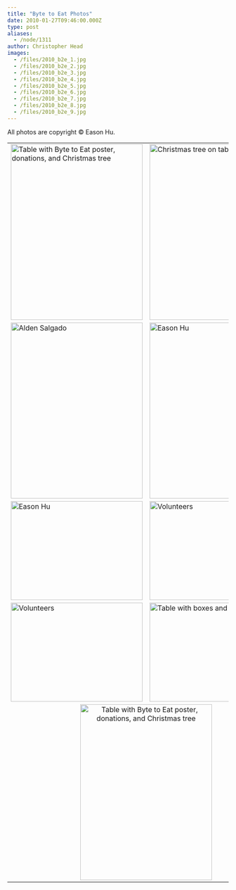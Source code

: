 ```yaml
---
title: "Byte to Eat Photos"
date: 2010-01-27T09:46:00.000Z
type: post
aliases:
  - /node/1311
author: Christopher Head
images:
  - /files/2010_b2e_1.jpg
  - /files/2010_b2e_2.jpg
  - /files/2010_b2e_3.jpg
  - /files/2010_b2e_4.jpg
  - /files/2010_b2e_5.jpg
  - /files/2010_b2e_6.jpg
  - /files/2010_b2e_7.jpg
  - /files/2010_b2e_8.jpg
  - /files/2010_b2e_9.jpg
---
```


<div class="field field-name-body field-type-text-with-summary field-label-hidden"><div class="field-items"><div class="field-item even"><!--break--><p>All photos are copyright &#xA9; Eason Hu.</p>
<table border="0" cellpadding="0" cellspacing="10">
<tbody><tr>
<td><img src="/files/2010_b2e_1.jpg" width="300" height="400" alt="Table with Byte to Eat poster, donations, and Christmas tree"></td>
<td><img src="/files/2010_b2e_2.jpg" width="300" height="400" alt="Christmas tree on table"></td>
</tr>
<tr>
<td><img src="/files/2010_b2e_3.jpg" width="300" height="400" alt="Alden Salgado"></td>
<td><img src="/files/2010_b2e_4.jpg" width="300" height="400" alt="Eason Hu"></td>
</tr>
<tr>
<td><img src="/files/2010_b2e_5.jpg" width="300" height="225" alt="Eason Hu"></td>
<td><img src="/files/2010_b2e_6.jpg" width="300" height="225" alt="Volunteers"></td>
</tr>
<tr>
<td><img src="/files/2010_b2e_7.jpg" width="300" height="225" alt="Volunteers"></td>
<td><img src="/files/2010_b2e_8.jpg" width="300" height="225" alt="Table with boxes and Christmas tree"></td>
</tr>
<tr>
<td colspan="2" align="center"><img src="/files/2010_b2e_9.jpg" width="300" height="400" alt="Table with Byte to Eat poster, donations, and Christmas tree"></td>
</tr>
</tbody></table>
</div></div></div>    <footer>
          </footer>
